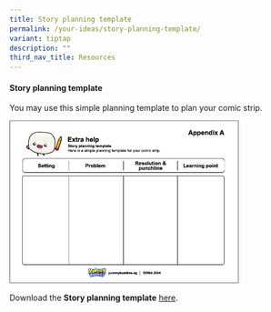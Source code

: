 ```yaml
---
title: Story planning template
permalink: /your-ideas/story-planning-template/
variant: tiptap
description: ""
third_nav_title: Resources
---
```

<h4>Story planning template</h4><p>You may use this simple planning template to plan your comic strip.</p><p></p><div class="isomer-image-wrapper"><img style="width: 80%;" height="auto" width="100%" alt="" src="/images/Your ideas/extra_help.jpg"></div><p>Download the <strong>Story planning template</strong> <a href="/files/SDMA /SDMA_YB_appendix_01.pdf" rel="noopener noreferrer nofollow" target="_blank">here</a>.</p>